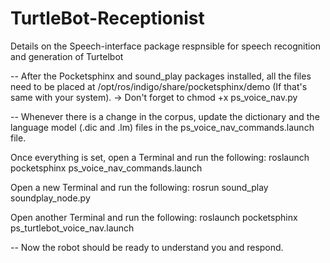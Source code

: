 # TurtleBot-Receptionist
Details on the Speech-interface package respnsible for speech recognition and generation of Turtelbot

-- After the Pocketsphinx and sound_play packages installed, all the files need to be placed at /opt/ros/indigo/share/pocketsphinx/demo (If that's same with your system). 
    -> Don't forget to chmod +x ps_voice_nav.py

-- Whenever there is a change in the corpus, update the dictionary and the language model (.dic and .lm) files in the            ps_voice_nav_commands.launch file.

Once everything is set, open a Terminal and run the following:
    roslaunch pocketsphinx ps_voice_nav_commands.launch 
    
Open a new Terminal and run the following:
    rosrun sound_play soundplay_node.py

Open another Terminal and run the following:
    roslaunch pocketsphinx ps_turtlebot_voice_nav.launch
    
-- Now the robot should be ready to understand you and respond. 
